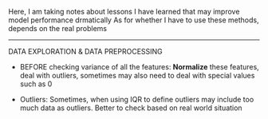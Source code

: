Here, I am taking notes about lessons I have learned that may improve model performance drmatically
As for whether I have to use these methods, depends on the real problems


***************************************************************

DATA EXPLORATION & DATA PREPROCESSING

* BEFORE checking variance of all the features: <b>Normalize</b> these features, deal with outliers, sometimes may also need to deal with special values such as 0

* Outliers: Sometimes, when using IQR to define outliers may include too much data as outliers. Better to check based on real world situation
